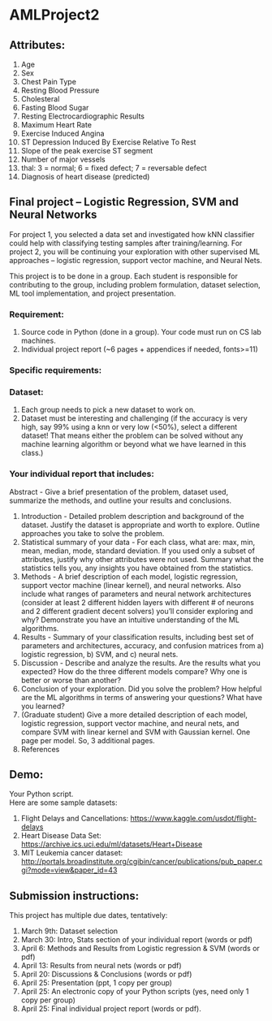 # AMLProject2  

## Attributes:
1. Age
2. Sex
3. Chest Pain Type
4. Resting Blood Pressure
5. Cholesteral
6. Fasting Blood Sugar
7. Resting Electrocardiographic Results
8. Maximum Heart Rate
9. Exercise Induced Angina
10. ST Depression Induced By Exercise Relative To Rest
11. Slope of the peak exercise ST segment
12. Number of major vessels
13. thal: 3 = normal; 6 = fixed defect; 7 = reversable defect
14. Diagnosis of heart disease (predicted)

## Final project – Logistic Regression, SVM and Neural Networks  

For project 1, you selected a data set and investigated how kNN classifier could help with
classifying testing samples after training/learning. For project 2, you will be continuing your
exploration with other supervised ML approaches – logistic regression, support vector
machine, and Neural Nets.  

This project is to be done in a group. Each student is responsible for contributing to the group,
including problem formulation, dataset selection, ML tool implementation, and project
presentation.  

### Requirement:
1. Source code in Python (done in a group). Your code must run on CS lab machines.
2. Individual project report (~6 pages + appendices if needed, fonts>=11)  

### Specific requirements:  
### Dataset:
1. Each group needs to pick a new dataset to work on.
2. Dataset must be interesting and challenging (if the accuracy is very high, say 99% using
a knn or very low (<50%), select a different dataset! That means either the problem can
be solved without any machine learning algorithm or beyond what we have learned in
this class.)  

### Your individual report that includes:  
Abstract - Give a brief presentation of the problem, dataset used, summarize the
methods, and outline your results and conclusions.  
1. Introduction - Detailed problem description and background of the dataset. Justify the
dataset is appropriate and worth to explore. Outline approaches you take to solve the
problem.  
2. Statistical summary of your data - For each class, what are: max, min, mean, median,
mode, standard deviation. If you used only a subset of attributes, justify why other
attributes were not used. Summary what the statistics tells you, any insights you have
obtained from the statistics.  
3. Methods - A brief description of each model, logistic regression, support vector machine
(linear kernel), and neural networks. Also include what ranges of parameters and neural
network architectures (consider at least 2 different hidden layers with different # of
neurons and 2 different gradient decent solvers) you’ll consider exploring and why?
Demonstrate you have an intuitive understanding of the ML algorithms.  
4. Results - Summary of your classification results, including best set of parameters and
architectures, accuracy, and confusion matrices from a) logistic regression, b) SVM, and
c) neural nets.  
5. Discussion - Describe and analyze the results. Are the results what you expected? How
do the three different models compare? Why one is better or worse than another?  
6. Conclusion of your exploration. Did you solve the problem? How helpful are the ML
algorithms in terms of answering your questions? What have you learned?  
7. (Graduate student) Give a more detailed description of each model, logistic regression,
support vector machine, and neural nets, and compare SVM with linear kernel and SVM
with Gaussian kernel. One page per model. So, 3 additional pages.  
8. References  

## Demo:  
Your Python script.  
Here are some sample datasets:  
1. Flight Delays and Cancellations: https://www.kaggle.com/usdot/flight-delays  
2. Heart Disease Data Set: https://archive.ics.uci.edu/ml/datasets/Heart+Disease  
3. MIT Leukemia cancer dataset: http://portals.broadinstitute.org/cgibin/cancer/publications/pub_paper.cgi?mode=view&paper_id=43  

## Submission instructions:  
This project has multiple due dates, tentatively:  
1) March 9th: Dataset selection  
2) March 30: Intro, Stats section of your individual report (words or pdf)  
3) April 6: Methods and Results from Logistic regression & SVM (words or pdf)  
4) April 13: Results from neural nets (words or pdf)  
5) April 20: Discussions & Conclusions (words or pdf)  
6) April 25: Presentation (ppt, 1 copy per group)  
7) April 25: An electronic copy of your Python scripts (yes, need only 1 copy per group)  
8) April 25: Final individual project report (words or pdf).  
